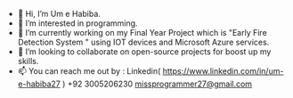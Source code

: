 - 👋 Hi, I’m Um e Habiba.
- 👀 I’m interested in programming. 
- 🌱 I’m currently working on my Final Year Project which is "Early Fire Detection System " using IOT devices and Microsoft Azure services.
- 💞️ I’m looking to collaborate on open-source projects for boost up my skills.
- 📫 You can reach me out by :
         Linkedin( https://www.linkedin.com/in/um-e-habiba27 )
         +92 3005206230
         missprogrammer27@gmail.com

<!---
MissProgramm/MissProgramm is a ✨ special ✨ repository because its `README.md` (this file) appears on your GitHub profile.
You can click the Preview link to take a look at your changes.
--->
